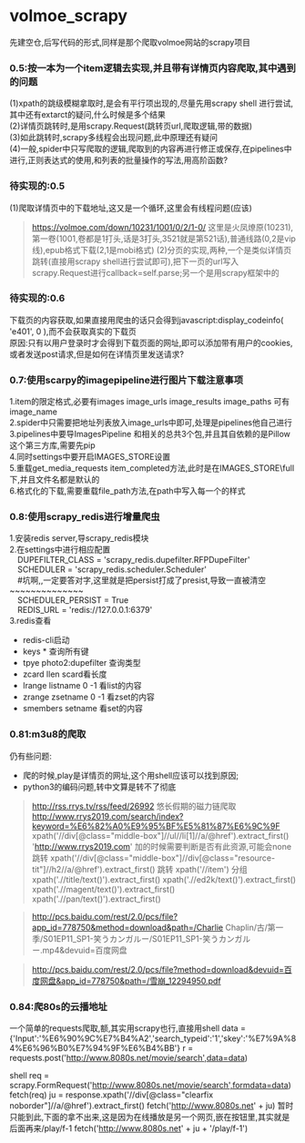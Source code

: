 # volmoe_scrapy
先建空仓,后写代码的形式,同样是那个爬取volmoe网站的scrapy项目

### 0.5:按一本为一个item逻辑去实现,并且带有详情页内容爬取,其中遇到的问题  
(1)xpath的跳级模糊拿取时,是会有平行项出现的,尽量先用scrapy shell 进行尝试,其中还有extarct的疑问,什么时候是多个结果  
(2)详情页跳转时,是用scrapy.Request(跳转页url,爬取逻辑,带的数据)  
(3)如此跳转时,scrapy多线程会出现问题,此中原理还有疑问  
(4)一般,spider中只写爬取的逻辑,爬取到的内容再进行修正或保存,在pipelines中进行,正则表达式的使用,和列表的批量操作的写法,用高阶函数?

### 待实现的:0.5  
(1)爬取详情页中的下载地址,这又是一个循环,这里会有线程问题(应该)
>https://volmoe.com/down/10231/1001/0/2/1-0/ 这里是火凤燎原(10231),第一卷(1001,卷都是1打头,话是3打头,3521就是第521话),普通线路(0,2是vip线),epub格式下载(2,1是mobi格式)
(2)分页的实现,两种,一个是类似详情页跳转(直接用scrapy shell进行尝试即可),把下一页的url写入scrapy.Request进行callback=self.parse;另一个是用scrapy框架中的

### 待实现的:0.6
下载页的内容获取,如果直接用爬虫的话只会得到javascript:display_codeinfo( 'e401', 0 ),而不会获取真实的下载页  
原因:只有以用户登录时才会得到下载页面的网址,即可以添加带有用户的cookies,或者发送post请求,但是如何在详情页里发送请求?

### 0.7:使用scarpy的imagepipeline进行图片下载注意事项
1.item的限定格式,必要有images image_urls image_results image_paths 可有image_name  
2.spider中只需要把地址列表放入image_urls中即可,处理是pipelines他自己进行  
3.pipelines中要导ImagesPipeline 和相关的总共3个包,并且其自依赖的是Pillow这个第三方库,需要先pip  
4.同时settings中要开启IMAGES_STORE设置  
5.重载get_media_requests item_completed方法,此时是在IMAGES_STORE\\full下,并且文件名都是默认的  
6.格式化的下载,需要重载file_path方法,在path中写入每一个的样式

### 0.8:使用scrapy_redis进行增量爬虫
1.安装redis server,导scrapy_redis模块  
2.在settings中进行相应配置  
&emsp;DUPEFILTER_CLASS = 'scrapy_redis.dupefilter.RFPDupeFilter'  
&emsp;SCHEDULER = 'scrapy_redis.scheduler.Scheduler'  
&emsp;#坑啊,,一定要答对字,这里就是把persist打成了presist,导致一直被清空~~~~~~~~~~~~~~  
&emsp;SCHEDULER_PERSIST = True  
&emsp;REDIS_URL = 'redis://127.0.0.1:6379'  
3.redis查看  
- redis-cli启动
- keys * 查询所有键
- tpye photo2:dupefilter 查询类型
- zcard llen scard看长度
- lrange listname 0 -1 看list的内容
- zrange zsetname 0 -1 看zset的内容
- smembers setname      看set的内容

### 0.81:m3u8的爬取
仍有些问题:
- 爬的时候,play是详情页的网址,这个用shell应该可以找到原因;
- python3的编码问题,转中文算是转不了彻底    

>http://rss.rrys.tv/rss/feed/26992 悠长假期的磁力链爬取
http://www.rrys2019.com/search/index?keyword=%E6%82%A0%E9%95%BF%E5%81%87%E6%9C%9F
xpath('//div[@class="middle-box"]//ul//li[1]//a/@href').extract_first()
'http://www.rrys2019.com'
加的时候需要判断是否有此资源,可能会none
跳转
xpath('//div[@class="middle-box"]//div[@class="resource-tit"]//h2//a/@href').extract_first()
跳转
xpath('//item')
分组
xpath('.//title/text()').extract_first()
xpath('.//ed2k/text()').extract_first()
xpath('.//magent/text()').extract_first()
xpath('.//pan/text()').extract_first()

>http://pcs.baidu.com/rest/2.0/pcs/file?app_id=778750&method=download&path=/Charlie Chaplin/古/第一季/S01EP11_SP1-笑うカンガルー/S01EP11_SP1-笑うカンガルー.mp4&devuid=百度网盘

>http://pcs.baidu.com/rest/2.0/pcs/file?method=download&devuid=百度网盘&app_id=778750&path=/雪崩_12294950.pdf

### 0.84:爬80s的云播地址
一个简单的requests爬取,额,其实用scrapy也行,直接用shell
data = {'Input':'%E6%90%9C%E7%B4%A2','search_typeid':'1','skey':'%E7%9A%84%E6%96%B0%E7%94%9F%E6%B4%BB'}
r = requests.post('http://www.8080s.net/movie/search',data=data)

shell
req = scrapy.FormRequest('http://www.8080s.net/movie/search',formdata=data) 
fetch(req)
ju = response.xpath('//div[@class="clearfix noborder"]//a/@href').extract_first() 
fetch('http://www.8080s.net' + ju)
暂时只能到此,下面的拿不出来,这是因为在线播放是另一个网页,嵌在按钮里,其实就是后面再来/play/f-1
fetch('http://www.8080s.net' + ju + '/play/f-1')

